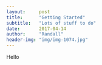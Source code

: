 ```yaml
---
layout:     post
title:      "Getting Started"
subtitle:   "Lots of stuff to do"
date:       2017-04-14
author:     "Randall"
header-img: "img/img-1074.jpg"
---
```


Hello
